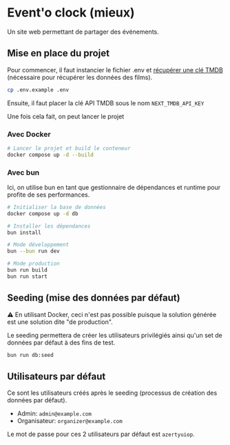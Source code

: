 # Event'o clock (mieux)

Un site web permettant de partager des événements.

## Mise en place du projet

Pour commencer, il faut instancier le fichier .env et [récupérer une clé TMDB](https://developers.themoviedb.org/3/getting-started/introduction) (nécessaire pour récupérer les données des films).

```bash
cp .env.example .env
```

Ensuite, il faut placer la clé API TMDB sous le nom `NEXT_TMDB_API_KEY`

Une fois cela fait, on peut lancer le projet

### Avec Docker

```bash
# Lancer le projet et build le conteneur 
docker compose up -d --build
```

### Avec bun

Ici, on utilise bun en tant que gestionnaire de dépendances et runtime pour profite de ses performances.

```bash
# Initialiser la base de données
docker compose up -d db
```

```bash
# Installer les dépendances
bun install
```

```bash
# Mode développement
bun --bun run dev
```

```bash
# Mode production
bun run build
bun run start
```

## Seeding (mise des données par défaut)

⚠️ En utilisant Docker, ceci n'est pas possible puisque la solution générée est une solution dite "de production".

Le seeding permettera de créer les utilisateurs privilégiés ainsi qu'un set de données par défaut à des fins de test.

```bash
bun run db:seed
```

## Utilisateurs par défaut

Ce sont les utilisateurs créés après le seeding (processus de création des données par défaut).

- Admin: `admin@example.com`
- Organisateur: `organizer@example.com`

Le mot de passe pour ces 2 utilisateurs par défaut est `azertyuiop`.
